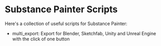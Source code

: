# Substance Painter Scripts
Here's a collection of useful scripts for Substance Painter: 
- multi_export: Export for Blender, Sketchfab, Unity and Unreal Engine with the click of one button
